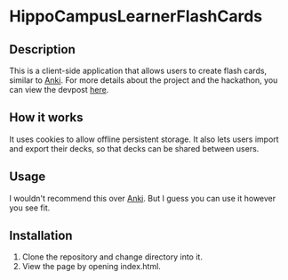 # HippoCampusLearnerFlashCards

## Description

This is a client-side application that allows users to create flash cards, similar to [Anki](https://apps.ankiweb.net/). For more details about the project and the hackathon, you can view the devpost [here](https://devpost.com/software/hippocampus-learner).

## How it works

It uses cookies to allow offline persistent storage. It also lets users import and export their decks, so that decks can be shared between users.

## Usage

I wouldn't recommend this over [Anki](https://apps.ankiweb.net/). But I guess you can use it however you see fit.

## Installation

1. Clone the repository and change directory into it.
2. View the page by opening index.html.




